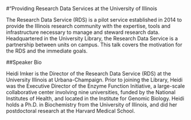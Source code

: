 #“Providing Research Data Services at the University of Illinois

The Research Data Service (RDS) is a pilot service established in 2014 to provide the Illinois research community with the expertise, tools and infrastructure necessary to manage and steward research data. Headquartered in the University Library, the Research Data Service is a partnership between units on campus. This talk covers the motivation for the RDS and the immediate goals.

##Speaker Bio

Heidi Imker is the Director of the Research Data Service (RDS) at the University Illinois at Urbana-Champaign. Prior to joining the Library, Heidi was the Executive Director of the Enzyme Function Initiative, a large-scale collaborative center involving nine universities, funded by the National Institutes of Health, and located in the Institute for Genomic Biology. Heidi holds a Ph.D. in Biochemistry from the University of Illinois, and did her postdoctoral research at the Harvard Medical School.